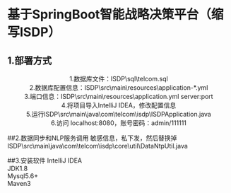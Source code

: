  # 基于SpringBoot智能战略决策平台（缩写ISDP）  
 ## 1.部署方式
 <p align="center">
   1.数据库文件：ISDP\sql\telcom.sql
   <br>    
   2.数据库配置信息：ISDP\src\main\resources\application-*.yml
   <br> 
   3.端口信息：ISDP\src\main\resources\application.yml server:port 
   <br> 
   4.将项目导入IntelliJ IDEA，修改配置信息
   <br> 
   5.运行ISDP\src\main\java\com\telcom\isdp\ISDPApplication.java
   <br>
   6.访问 localhost:8080，账号密码：admin/111111
 </p>
 
 ##2.数据同步和NLP服务调用
 敏感信息，私下发，然后替换掉<br>
 ISDP\src\main\java\com\telcom\isdp\core\util\DataNtpUtil.java

 ##3.安装软件
 IntelliJ IDEA<br>
 JDK1.8 <br>
 Mysql5.6+<br>
 Maven3